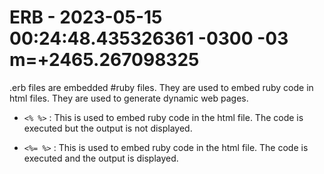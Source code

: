 # ERB - 2023-05-15 00:24:48.435326361 -0300 -03 m=+2465.267098325

.erb files are embedded #ruby files.
They are used to embed ruby code in html files.
They are used to generate dynamic web pages.

*   `<% %>` : This is used to embed ruby code in the html file.
    The code is executed but the output is not displayed.

*   `<%= %>` : This is used to embed ruby code in the html file.
    The code is executed and the output is displayed.

